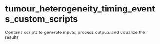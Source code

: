 # tumour_heterogeneity_timing_events_custom_scripts
Contains scripts to generate inputs, process outputs and visualize the results 
